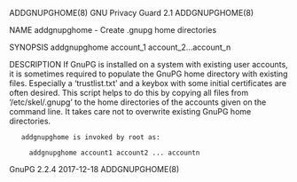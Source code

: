 ADDGNUPGHOME(8)                                                                          GNU Privacy Guard 2.1                                                                         ADDGNUPGHOME(8)

NAME
       addgnupghome - Create .gnupg home directories

SYNOPSIS
       addgnupghome account_1 account_2...account_n

DESCRIPTION
       If  GnuPG  is  installed on a system with existing user accounts, it is sometimes required to populate the GnuPG home directory with existing files.  Especially a ‘trustlist.txt’ and a keybox
       with some initial certificates are often desired.  This script helps to do this by copying all files from ‘/etc/skel/.gnupg’ to the home directories of the accounts given on the command line.
       It takes care not to overwrite existing GnuPG home directories.

       addgnupghome is invoked by root as:

         addgnupghome account1 account2 ... accountn

GnuPG 2.2.4                                                                                   2017-12-18                                                                               ADDGNUPGHOME(8)
